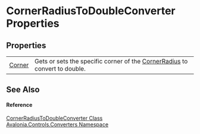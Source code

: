 # CornerRadiusToDoubleConverter Properties




## Properties
<table>
<tr>
<td><a href="P_Avalonia_Controls_Converters_CornerRadiusToDoubleConverter_Corner">Corner</a></td>
<td>Gets or sets the specific corner of the <a href="T_Avalonia_CornerRadius">CornerRadius</a> to convert to double.</td>
</tr>
</table>

## See Also


#### Reference
<a href="T_Avalonia_Controls_Converters_CornerRadiusToDoubleConverter">CornerRadiusToDoubleConverter Class</a>  
<a href="N_Avalonia_Controls_Converters">Avalonia.Controls.Converters Namespace</a>  
